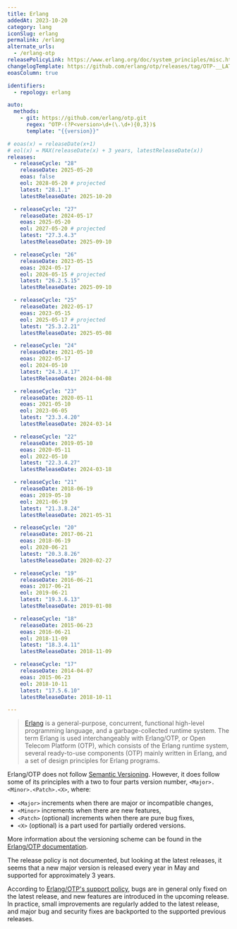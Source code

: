 ```yaml
---
title: Erlang
addedAt: 2023-10-20
category: lang
iconSlug: erlang
permalink: /erlang
alternate_urls:
  - /erlang-otp
releasePolicyLink: https://www.erlang.org/doc/system_principles/misc.html
changelogTemplate: https://github.com/erlang/otp/releases/tag/OTP-__LATEST__
eoasColumn: true

identifiers:
  - repology: erlang

auto:
  methods:
    - git: https://github.com/erlang/otp.git
      regex: ^OTP-(?P<version>\d+(\.\d+){0,3})$
      template: "{{version}}"

# eoas(x) = releaseDate(x+1)
# eol(x) = MAX(releaseDate(x) + 3 years, latestReleaseDate(x))
releases:
  - releaseCycle: "28"
    releaseDate: 2025-05-20
    eoas: false
    eol: 2028-05-20 # projected
    latest: "28.1.1"
    latestReleaseDate: 2025-10-20

  - releaseCycle: "27"
    releaseDate: 2024-05-17
    eoas: 2025-05-20
    eol: 2027-05-20 # projected
    latest: "27.3.4.3"
    latestReleaseDate: 2025-09-10

  - releaseCycle: "26"
    releaseDate: 2023-05-15
    eoas: 2024-05-17
    eol: 2026-05-15 # projected
    latest: "26.2.5.15"
    latestReleaseDate: 2025-09-10

  - releaseCycle: "25"
    releaseDate: 2022-05-17
    eoas: 2023-05-15
    eol: 2025-05-17 # projected
    latest: "25.3.2.21"
    latestReleaseDate: 2025-05-08

  - releaseCycle: "24"
    releaseDate: 2021-05-10
    eoas: 2022-05-17
    eol: 2024-05-10
    latest: "24.3.4.17"
    latestReleaseDate: 2024-04-08

  - releaseCycle: "23"
    releaseDate: 2020-05-11
    eoas: 2021-05-10
    eol: 2023-06-05
    latest: "23.3.4.20"
    latestReleaseDate: 2024-03-14

  - releaseCycle: "22"
    releaseDate: 2019-05-10
    eoas: 2020-05-11
    eol: 2022-05-10
    latest: "22.3.4.27"
    latestReleaseDate: 2024-03-18

  - releaseCycle: "21"
    releaseDate: 2018-06-19
    eoas: 2019-05-10
    eol: 2021-06-19
    latest: "21.3.8.24"
    latestReleaseDate: 2021-05-31

  - releaseCycle: "20"
    releaseDate: 2017-06-21
    eoas: 2018-06-19
    eol: 2020-06-21
    latest: "20.3.8.26"
    latestReleaseDate: 2020-02-27

  - releaseCycle: "19"
    releaseDate: 2016-06-21
    eoas: 2017-06-21
    eol: 2019-06-21
    latest: "19.3.6.13"
    latestReleaseDate: 2019-01-08

  - releaseCycle: "18"
    releaseDate: 2015-06-23
    eoas: 2016-06-21
    eol: 2018-11-09
    latest: "18.3.4.11"
    latestReleaseDate: 2018-11-09

  - releaseCycle: "17"
    releaseDate: 2014-04-07
    eoas: 2015-06-23
    eol: 2018-10-11
    latest: "17.5.6.10"
    latestReleaseDate: 2018-10-11

---
```


> [Erlang](https://www.erlang.org/) is a general-purpose, concurrent, functional high-level
> programming language, and a garbage-collected runtime system. The term Erlang is used
> interchangeably with Erlang/OTP, or Open Telecom Platform (OTP), which consists of the Erlang
> runtime system, several ready-to-use components (OTP) mainly written in Erlang, and a set of
> design principles for Erlang programs.

Erlang/OTP does not follow [Semantic Versioning](https://semver.org/). However, it does follow some
of its principles with a two to four parts version number, `<Major>.<Minor>.<Patch>.<X>`, where:

- `<Major>` increments when there are major or incompatible changes,
- `<Minor>` increments when there are new features,
- `<Patch>` (optional) increments when there are pure bug fixes,
- `<X>` (optional) is a part used for partially ordered versions.

More information about the versioning scheme can be found in the [Erlang/OTP documentation](https://www.erlang.org/doc/system_principles/versions#version-scheme).

The release policy is not documented, but looking at the latest releases, it seems that a new major
version is released every year in May and supported for approximately 3 years.

According to [Erlang/OTP's support policy](https://www.erlang.org/doc/system_principles/misc.html),
bugs are in general only fixed on the latest release, and new features are introduced in the
upcoming release. In practice, small improvements are regularly added to the latest release, and
major bug and security fixes are backported to the supported previous releases.
